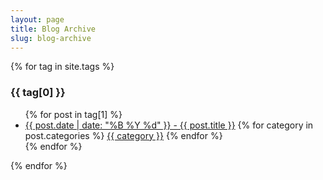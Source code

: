 ```yaml
---
layout: page
title: Blog Archive
slug: blog-archive
---
```


{% for tag in site.tags %}
  <h3>{{ tag[0] }}</h3>
  <ul>
    {% for post in tag[1] %}
      <li><a href="{{ post.url }}">{{ post.date | date: "%B %Y %d" }} - {{ post.title }}</a>
      {% for category in post.categories %}
       <a class="tag {{ category | downcase }}" href="{{site.baseurl}}/categories/#{{category|slugize}}">{{ category }}</a>
      {% endfor %}
      </li>
    {% endfor %}
  </ul>
{% endfor %}
